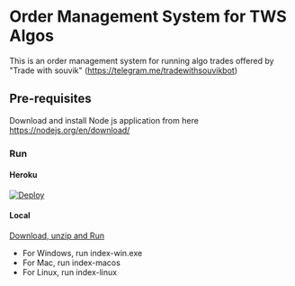 # Order Management System for TWS Algos

This is an order management system for running algo trades offered by "Trade with souvik" (https://telegram.me/tradewithsouvikbot)

## Pre-requisites

Download and install Node js application from here https://nodejs.org/en/download/

### Run

#### Heroku


[![Deploy](https://www.herokucdn.com/deploy/button.svg)](https://heroku.com/deploy?template=https://github.com/TradeWithSouvik/order-management)

#### Local

[Download, unzip and Run](https://github.com/TradeWithSouvik/order-management/archive/refs/heads/master.zip)
- For Windows, run index-win.exe
- For Mac, run index-macos
- For Linux, run index-linux
